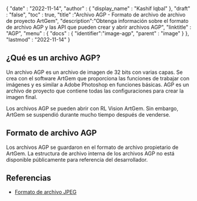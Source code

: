 {
  "date" : "2022-11-14",
  "author" : {
    "display_name" : "Kashif Iqbal"
},
  "draft" : "false",
  "toc" : true,
  "title" :"Archivo AGP - Formato de archivo de archivo de proyecto ArtGem",
  "description":"Obtenga información sobre el formato de archivo AGP y las API que pueden crear y abrir archivos AGP",
  "linktitle" : "AGP",
  "menu" : {
    "docs" : {
      "identifier":"image-agp",
      "parent" : "image"
}
},
  "lastmod" : "2022-11-14"
}

## ¿Qué es un archivo AGP?

Un archivo AGP es un archivo de imagen de 32 bits con varias capas. Se crea con el software ArtGem que proporciona las funciones de trabajar con imágenes y es similar a Adobe Photoshop en funciones básicas. AGP es un archivo de proyecto que contiene todas las configuraciones para crear la imagen final.

Los archivos AGP se pueden abrir con RL Vision ArtGem. Sin embargo, ArtGem se suspendió durante mucho tiempo después de venderse.

## Formato de archivo AGP

Los archivos AGP se guardaron en el formato de archivo propietario de ArtGem. La estructura de archivo interna de los archivos AGP no está disponible públicamente para referencia del desarrollador.

## Referencias

* [Formato de archivo JPEG](/es/image/jpeg/)

